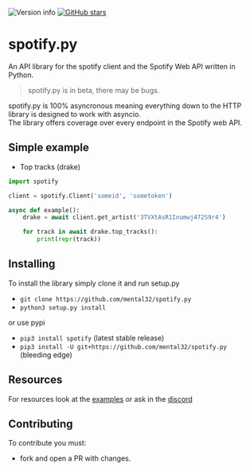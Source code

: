 ![Version info](https://img.shields.io/pypi/v/spotify.svg)
[![GitHub stars](https://img.shields.io/github/stars/mental32/spotify.py.svg)](https://github.com/mental32/spotify.py/stargazers)
# spotify.py

An API library for the spotify client and the Spotify Web API written in Python.

> spotify.py is in beta, there may be bugs.

spotify.py is 100% asyncronous meaning everything down to the HTTP library is designed to work with asyncio.<br>The library offers coverage over every endpoint in the Spotify web API.

## Simple example

- Top tracks (drake)

```py
import spotify

client = spotify.Client('someid', 'sometoken')

async def example():
    drake = await client.get_artist('3TVXtAsR1Inumwj472S9r4')

    for track in await drake.top_tracks():
        print(repr(track))
```

## Installing

To install the library simply clone it and run setup.py
- `git clone https://github.com/mental32/spotify.py`
- `python3 setup.py install`

or use pypi

- `pip3 install spotify` (latest stable release)
- `pip3 install -U git+https://github.com/mental32/spotify.py` (bleeding edge)

## Resources

For resources look at the [examples](https://github.com/mental32/spotify.py/tree/master/examples) or ask in the [discord](https://discord.gg/k43FSFF)

## Contributing
To contribute you must:
- fork and open a PR with changes.
